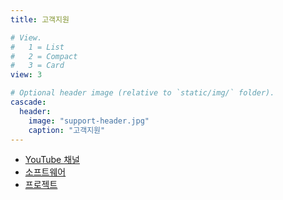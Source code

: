 ```yaml
---
title: 고객지원

# View.
#   1 = List
#   2 = Compact
#   3 = Card
view: 3

# Optional header image (relative to `static/img/` folder).
cascade:
  header:
    image: "support-header.jpg"
    caption: "고객지원"
---
```


- [YouTube 채널](https://www.youtube.com/channel/UC-4cLqYFsPtaOjtKolsKxRg)
- [소프트웨어](http://nvrsw.com/)
- [프로젝트](https://hub.nvrsw.com/)
